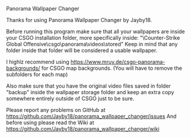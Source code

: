 Panorama Wallpaper Changer

Thanks for using Panorama Wallpaper Changer by Jayby18.

Before running this program make sure that all your wallpapers are inside your CSGO installation folder, more specifically inside:
"\Counter-Strike Global Offensive\csgo\panorama\videos\stored\"
Keep in mind that any folder inside that folder will be considered a usable wallpaper.

I highlz recommend using https://www.mruy.de/csgo-panorama-backgrounds/ for CSGO map backgrounds. (You will have to remove the subfolders for each map)

Also make sure that you have the original video files saved in folder "backup" inside the wallpaper storage folder and keep an extra copy somewhere entirely outside of CSGO just to be sure.

Please report any problems on GitHub at https://github.com/Jayby18/panorama_wallpaper_changer/issues
And before using please read the Wiki at https://github.com/Jayby18/panorama_wallpaper_changer/wiki
